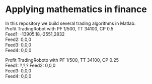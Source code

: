 # Applying mathematics in finance
In this repository we build several trading algorithms in Matlab.  
Profit TradingRobot with PF 1/500, TT 34100, CP 0.5  
Feed1: -13905.18,-2551,2832  
Feed2: 0,0,0  
Feed3: 0,0,0  
Feed4: 0,0,0  
  
Profit TradingRoboto with PF 1/500, TT 34100, CP 0.25  
Feed1: ?,?,?
Feed2: 0,0,0  
Feed3: 0,0,0  
Feed4: 0,0,0  
